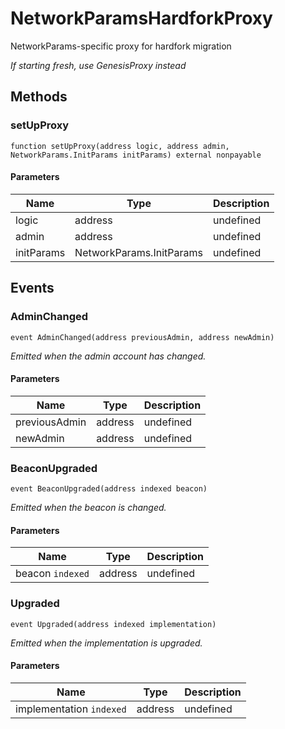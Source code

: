 # NetworkParamsHardforkProxy





NetworkParams-specific proxy for hardfork migration

*If starting fresh, use GenesisProxy instead*

## Methods

### setUpProxy

```solidity
function setUpProxy(address logic, address admin, NetworkParams.InitParams initParams) external nonpayable
```





#### Parameters

| Name | Type | Description |
|---|---|---|
| logic | address | undefined |
| admin | address | undefined |
| initParams | NetworkParams.InitParams | undefined |



## Events

### AdminChanged

```solidity
event AdminChanged(address previousAdmin, address newAdmin)
```



*Emitted when the admin account has changed.*

#### Parameters

| Name | Type | Description |
|---|---|---|
| previousAdmin  | address | undefined |
| newAdmin  | address | undefined |

### BeaconUpgraded

```solidity
event BeaconUpgraded(address indexed beacon)
```



*Emitted when the beacon is changed.*

#### Parameters

| Name | Type | Description |
|---|---|---|
| beacon `indexed` | address | undefined |

### Upgraded

```solidity
event Upgraded(address indexed implementation)
```



*Emitted when the implementation is upgraded.*

#### Parameters

| Name | Type | Description |
|---|---|---|
| implementation `indexed` | address | undefined |



